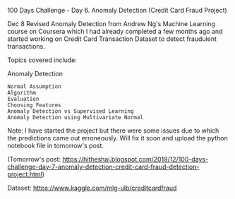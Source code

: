  100 Days Challenge - Day 6.
Anomaly Detection (Credit Card Fraud Project)

Dec 8
Revised Anomaly Detection  from Andrew Ng's Machine Learning course on Coursera which I had already completed a few months ago and started working on Credit Card Transaction Dataset to detect fraudulent transactions.

Topics covered include:


Anomaly Detection

    Normal Assumption
    Algorithm
    Evaluation
    Choosing Features
    Anomaly Detection vs Supervised Learning
    Anomaly Detection using Multivariate Normal

Note: I have started the project but there were some issues due to which the predictions came out erroneously. Will fix it soon and upload the python notebook file in tomorrow's post. 

(Tomorrow's post: https://hitheshai.blogspot.com/2019/12/100-days-challenge-day-7-anomaly-detection-credit-card-fraud-detection-project.html)

Dataset: https://www.kaggle.com/mlg-ulb/creditcardfraud
